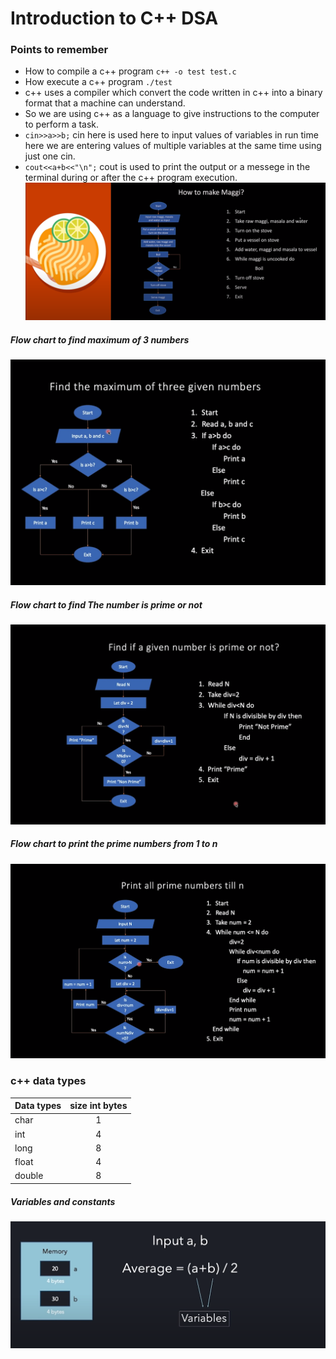 # Introduction to C++ DSA
### Points to remember
* How to compile a c++ program ```c++ -o test test.c```
* How execute a c++ program ```./test```
* c++ uses a compiler which convert the code written in c++ into a binary format that a machine can understand.  
* So we are using c++ as a language to give instructions to the computer to perform a task.
* ```cin>>a>>b;``` cin here is used here to input values of variables in run time here we are entering values of multiple variables at the same time using just one cin.
* ```cout<<a+b<<"\n";``` cout is used to print the output or a messege in the terminal during or after the c++ program execution.
![](util_images/flow_chart.png)
##### Flow chart to find maximum of 3 numbers
![](util_images/compare_two_numbers_flow_chart.png)
##### Flow chart to find The number is prime or not
![](util_images/prime_number_flow_chart.png)
##### Flow chart to print the prime numbers from 1 to n
![](util_images/print_n_prime_number_flow_chart.png)
### c++ data types
| Data types  | size int bytes |
| :------------ |:---------------:|
| char      | 1 |  
| int       | 4 |
| long      | 8 |
| float      | 4 |
| double      | 8 |  
##### Variables and constants
![](util_images/variables.png)
